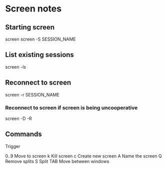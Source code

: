 # Screen notes

## Starting screen

screen
screen -S SESSION_NAME

## List existing sessions

screen -ls

## Reconnect to screen

screen -r SESSION_NAME

### Reconnect to screen if screen is being uncooperative

screen -D -R

## Commands

<C-a>	Trigger

0..9	Move to screen
k		Kill screen
c		Create new screen
A		Name the screen
Q		Remove splits
S		Split
TAB		Move between windows
